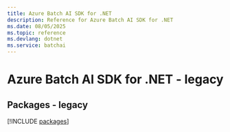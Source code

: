 ```yaml
---
title: Azure Batch AI SDK for .NET
description: Reference for Azure Batch AI SDK for .NET
ms.date: 08/05/2025
ms.topic: reference
ms.devlang: dotnet
ms.service: batchai
---
```

# Azure Batch AI SDK for .NET - legacy
## Packages - legacy
[!INCLUDE [packages](batch-ai-index.md)]
